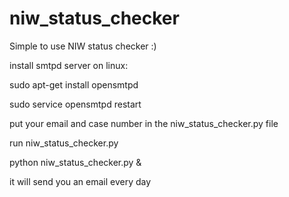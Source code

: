 niw_status_checker
==================

Simple to use NIW status checker :)


install smtpd server on linux:

sudo apt-get install opensmtpd

sudo service opensmtpd restart


put your email and case number in the niw_status_checker.py file


run niw_status_checker.py

python niw_status_checker.py &


it will send you an email every day

